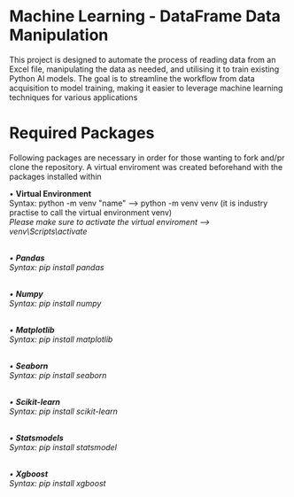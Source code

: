 # Machine Learning - DataFrame Data Manipulation

This project is designed to automate the process of reading data from an Excel file, manipulating the data as needed, and utilising it to train existing Python AI models. The goal is to streamline the workflow from data acquisition to model training, making it easier to leverage machine learning techniques for various applications


# Required Packages

Following packages are necessary in order for those wanting to fork and/pr clone the repository. A virtual enviroment was created beforehand with the packages installed within

• <strong>Virtual Environment</strong><br>
  Syntax: python -m venv "name" --> python -m venv venv (it is industry practise to call the virtual environment venv)<br>
  <i>Please make sure to activate the virtual enviroment --> venv\Scripts\activate<br><br>
  
• <strong>Pandas</strong><br>
  Syntax: pip install pandas<br><br>
  
• <strong>Numpy</strong><br>
  Syntax: pip install numpy <br><br>
  
• <strong>Matplotlib</strong><br>
  Syntax: pip install matplotlib <br><br>

• <strong>Seaborn</strong><br>
  Syntax: pip install seaborn <br><br>

• <strong> Scikit-learn</strong><br>
  Syntax: pip install scikit-learn <br><br>

• <strong>Statsmodels</strong><br>
  Syntax: pip install statsmodel<br><br>

• <strong>Xgboost</strong><br>
  Syntax: pip install xgboost<br><br>
